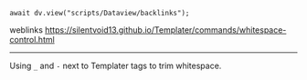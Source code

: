 ```dataviewjs
await dv.view("scripts/Dataview/backlinks");
```
weblinks https://silentvoid13.github.io/Templater/commands/whitespace-control.html
___
Using `_` and `-` next to Templater tags to trim whitespace.
